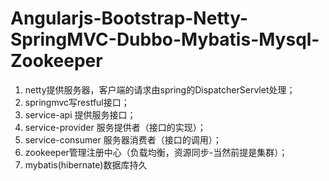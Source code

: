 # Angularjs-Bootstrap-Netty-SpringMVC-Dubbo-Mybatis-Mysql-Zookeeper
1. netty提供服务器，客户端的请求由spring的DispatcherServlet处理；
2. springmvc写restful接口；
3. service-api 提供服务接口；
4. service-provider 服务提供者（接口的实现）；
5. service-consumer 服务器消费者（接口的调用）；
6. zookeeper管理注册中心（负载均衡，资源同步-当然前提是集群）；
7. mybatis(hibernate)数据库持久
